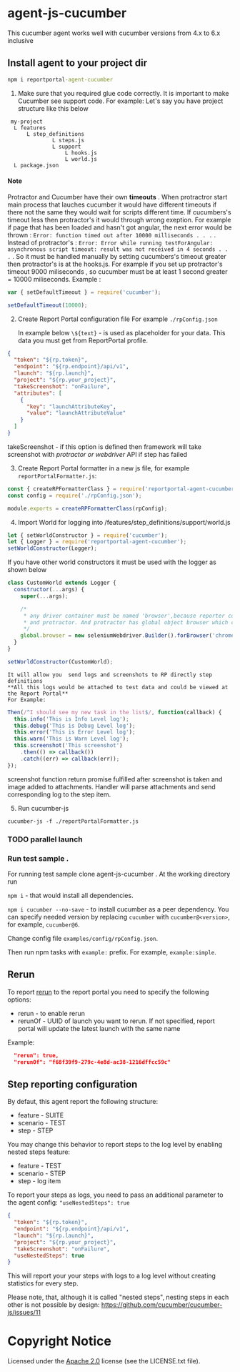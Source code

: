 # agent-js-cucumber

This cucumber agent works well with cucumber versions from 4.x to 6.x inclusive

## Install agent to your project dir

```cmd
npm i reportportal-agent-cucumber
```

1. Make sure that you required glue code correctly. It is important to make Cucumber see support code.
   For example:
   Let's say you have project structure like this below

```
 my-project
  L features
      L step_definitions
              L steps.js
              L support
                  L hooks.js
                  L world.js
  L package.json
```

#### Note

Protractor and Cucumber have their own **timeouts** .
When protractror start main process that lauches cucumber it would have different timeouts if there not the same they would wait for scripts different time.
If cucumbers's timeout less then protractor's it would through wrong exeption.
For example if page that has been loaded and hasn't got angular, the next error would be thrown : `Error: function timed out after 10000 milliseconds . . .` . Instead of protractor's :
`Error: Error while running testForAngular: asynchronous script timeout: result was not received in 4 seconds . . .` .
So it must be handled manually by setting cucumbers's timeout greater then protractor's is at the hooks.js. For example if you set up protractor's timeout 9000 miliseconds , so cucumber must be at least 1 second greater = 10000 miliseconds. Example :

```javascript
var { setDefaultTimeout } = require('cucumber');

setDefaultTimeout(10000);
```

2. Create Report Portal configuration file
   For example `./rpConfig.json`

   In example below `\${text}` - is used as placeholder for your data. This data you must get from ReportPortal profile.

```json
{
  "token": "${rp.token}",
  "endpoint": "${rp.endpoint}/api/v1",
  "launch": "${rp.launch}",
  "project": "${rp.your_project}",
  "takeScreenshot": "onFailure",
  "attributes": [
    {
      "key": "launchAttributeKey",
      "value": "launchAttributeValue"
    }
  ]
}

```

takeScreenshot - if this option is defined then framework will take screenshot with _protractor or webdriver_ API if step has failed

3. Create Report Portal formatter in a new js file, for example `reportPortalFormatter.js`:

```javascript
const { createRPFormatterClass } = require('reportportal-agent-cucumber');
const config = require('./rpConfig.json');

module.exports = createRPFormatterClass(rpConfig);
```

4. Import World for logging into /features/step_definitions/support/world.js

```javascript
let { setWorldConstructor } = require('cucumber');
let { Logger } = require('reportportal-agent-cucumber');
setWorldConstructor(Logger);
```

If you have other world constructors it must be used with the logger as shown below

```javascript
class CustomWorld extends Logger {
  constructor(...args) {
    super(...args);

    /*
     * any driver container must be named 'browser',because reporter could be used with cucumber
     * and protractor. And protractor has global object browser which contains all web-driver methods
     */
    global.browser = new seleniumWebdriver.Builder().forBrowser('chrome').build();
  }
}

setWorldConstructor(CustomWorld);
```

    It will allow you  send logs and screenshots to RP directly step definitions
    **All this logs would be attached to test data and could be viewed at the Report Portal**
    For Example:

```javascript
Then(/^I should see my new task in the list$/, function(callback) {
  this.info('This is Info Level log');
  this.debug('This is Debug Level log');
  this.error('This is Error Level log');
  this.warn('This is Warn Level log');
  this.screenshot('This screenshot')
    .then(() => callback())
    .catch((err) => callback(err));
});
```

screenshot function return promise fulfilled after screenshot is taken and image added to attachments.
Handler will parse attachments and send corresponding log to the step item.

5. Run cucumber-js

`cucumber-js -f ./reportPortalFormatter.js`

### TODO parallel launch

### Run test sample .

For running test sample clone agent-js-cucumber .
At the working directory run

`npm i` - that would install all dependencies.

`npm i cucumber --no-save` - to install cucumber as a peer dependency. You can specify needed version by replacing `cucumber` with `cucumber@<version>`, for example, `cucumber@6`.

Change config file `examples/config/rpConfig.json`.

Then run npm tasks with `example:` prefix. For example, `example:simple`.

## Rerun

To report [rerun](https://github.com/reportportal/documentation/blob/master/src/md/src/DevGuides/rerun.md) to the report portal you need to specify the following options:

- rerun - to enable rerun
- rerunOf - UUID of launch you want to rerun. If not specified, report portal will update the latest launch with the same name

Example:

```json
  "rerun": true,
  "rerunOf": "f68f39f9-279c-4e8d-ac38-1216dffcc59c"
```

## Step reporting configuration

By defaut, this agent report the following structure:
 * feature - SUITE
 * scenario - TEST
 * step - STEP
 
You may change this behavior to report steps to the log level by enabling nested steps feature:
 * feature - TEST
 * scenario - STEP
 * step - log item

To report your steps as logs, you need to pass an additional parameter to the agent config: `"useNestedSteps": true`
```json
{
  "token": "${rp.token}",
  "endpoint": "${rp.endpoint}/api/v1",
  "launch": "${rp.launch}",
  "project": "${rp.your_project}",
  "takeScreenshot": "onFailure",
  "useNestedSteps": true
}
```

This will report your your steps with logs to a log level without creating statistics for every step.

Please note, that, although it is called "nested steps", nesting steps in each other is not possible by design: https://github.com/cucumber/cucumber-js/issues/11

# Copyright Notice

Licensed under the [Apache 2.0](https://www.apache.org/licenses/LICENSE-2.0.html)
license (see the LICENSE.txt file).
